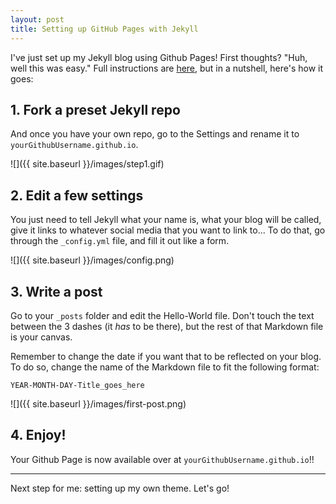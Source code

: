 ```yaml
---
layout: post
title: Setting up GitHub Pages with Jekyll
---
```


I've just set up my Jekyll blog using Github Pages! First thoughts? "Huh, well this was easy." Full instructions are [here](https://github.com/barryclark/jekyll-now), but in a nutshell, here's how it goes:

## 1. Fork a preset Jekyll repo

And once you have your own repo, go to the Settings and rename it to `yourGithubUsername.github.io`.


![]({{ site.baseurl }}/images/step1.gif)


## 2. Edit a few settings

You just need to tell Jekyll what your name is, what your blog will be called, give it links to whatever social media that you want to link to... To do that, go through the `_config.yml` file, and fill it out like a form.

![]({{ site.baseurl }}/images/config.png)

## 3. Write a post

Go to your `_posts` folder and edit the Hello-World file. Don't touch the text between the 3 dashes (it *has* to be there), but the rest of that Markdown file is your canvas.

Remember to change the date if you want that to be reflected on your blog. To do so, change the name of the Markdown file to fit the following format:

    YEAR-MONTH-DAY-Title_goes_here

![]({{ site.baseurl }}/images/first-post.png)

## 4. Enjoy!

Your Github Page is now available over at `yourGithubUsername.github.io`!!

***

Next step for me: setting up my own theme. Let's go!
